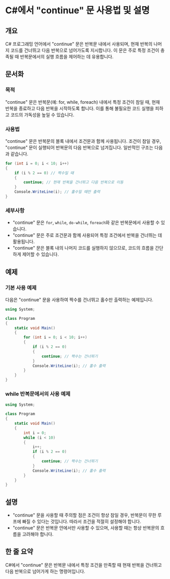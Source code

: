 <!--
Meta Description: # C#에서 "continue" 문 사용법 및 설명 ## 개요 C# 프로그래밍 언어에서 "continue" 문은 반복문 내에서 사용되며, 현재 반복의 나머지 코드를 건너뛰고 다음 반복으로 넘어가도록 지시합니다. 이 문은 주로 특정 조건이 충족될 때 반복문에서의 실행 흐...
Meta Keywords: continue, while, 반복을, 반복문, 내에서
-->

# C#에서 "continue" 문 사용법 및 설명

## 개요
C# 프로그래밍 언어에서 "continue" 문은 반복문 내에서 사용되며, 현재 반복의 나머지 코드를 건너뛰고 다음 반복으로 넘어가도록 지시합니다. 이 문은 주로 특정 조건이 충족될 때 반복문에서의 실행 흐름을 제어하는 데 유용합니다.

## 문서화

### 목적
"continue" 문은 반복문(예: for, while, foreach) 내에서 특정 조건이 참일 때, 현재 반복을 종료하고 다음 반복을 시작하도록 합니다. 이를 통해 불필요한 코드 실행을 피하고 코드의 가독성을 높일 수 있습니다.

### 사용법
"continue" 문은 반복문의 블록 내에서 조건문과 함께 사용됩니다. 조건이 참일 경우, "continue" 문이 실행되어 반복문의 다음 반복으로 넘겨집니다. 일반적인 구조는 다음과 같습니다.

```csharp
for (int i = 0; i < 10; i++)
{
    if (i % 2 == 0) // 짝수일 때
    {
        continue; // 현재 반복을 건너뛰고 다음 반복으로 이동
    }
    Console.WriteLine(i); // 홀수일 때만 출력
}
```

### 세부사항
- "continue" 문은 `for`, `while`, `do-while`, `foreach`와 같은 반복문에서 사용할 수 있습니다.
- "continue" 문은 주로 조건문과 함께 사용되어 특정 조건에서 반복을 건너뛰는 데 활용됩니다.
- "continue" 문은 블록 내의 나머지 코드를 실행하지 않으므로, 코드의 흐름을 간단하게 제어할 수 있습니다.

## 예제

### 기본 사용 예제
다음은 "continue" 문을 사용하여 짝수를 건너뛰고 홀수만 출력하는 예제입니다.

```csharp
using System;

class Program
{
    static void Main()
    {
        for (int i = 0; i < 10; i++)
        {
            if (i % 2 == 0)
            {
                continue; // 짝수는 건너뛰기
            }
            Console.WriteLine(i); // 홀수 출력
        }
    }
}
```

### while 반복문에서의 사용 예제
```csharp
using System;

class Program
{
    static void Main()
    {
        int i = 0;
        while (i < 10)
        {
            i++;
            if (i % 2 == 0)
            {
                continue; // 짝수는 건너뛰기
            }
            Console.WriteLine(i); // 홀수 출력
        }
    }
}
```

## 설명
- "continue" 문을 사용할 때 주의할 점은 조건이 항상 참일 경우, 반복문이 무한 루프에 빠질 수 있다는 것입니다. 따라서 조건을 적절히 설정해야 합니다.
- "continue" 문은 반복문 안에서만 사용할 수 있으며, 사용할 때는 항상 반복문의 흐름을 고려해야 합니다.

## 한 줄 요약
C#에서 "continue" 문은 반복문 내에서 특정 조건을 만족할 때 현재 반복을 건너뛰고 다음 반복으로 넘어가게 하는 명령어입니다.
